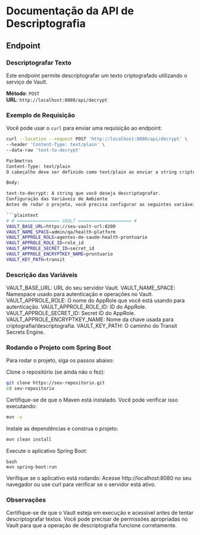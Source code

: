 # Documentação da API de Descriptografia

## Endpoint

### Descriptografar Texto

Este endpoint permite descriptografar um texto criptografado utilizando o serviço de Vault.

**Método**: `POST`  
**URL**: `http://localhost:8080/api/decrypt`

### Exemplo de Requisição

Você pode usar o `curl` para enviar uma requisição ao endpoint:

```bash
curl --location --request POST 'http://localhost:8080/api/decrypt' \
--header 'Content-Type: text/plain' \
--data-raw 'text-to-decrypt'

Parâmetros
Content-Type: text/plain
O cabeçalho deve ser definido como text/plain ao enviar a string criptografada.

Body:

text-to-decrypt: A string que você deseja descriptografar.
Configuração das Variáveis de Ambiente
Antes de rodar o projeto, você precisa configurar as seguintes variáveis de ambiente para o Vault:

```plaintext
# # ================ VAULT ==================== #
VAULT_BASE_URL=https://seu-vault-url:8200
VAULT_NAME_SPACE=admin/qa/health-platform
VAULT_APPROLE_ROLE=agentes-de-saude-health-prontuario
VAULT_APPROLE_ROLE_ID=role_id
VAULT_APPROLE_SECRET_ID=secret_id
VAULT_APPROLE_ENCRYPTKEY_NAME=prontuario
VAULT_KEY_PATH=transit
```

### Descrição das Variáveis
VAULT_BASE_URL: URL do seu servidor Vault.
VAULT_NAME_SPACE: Namespace usado para autenticação e operações no Vault.
VAULT_APPROLE_ROLE: O nome do AppRole que você está usando para autenticação.
VAULT_APPROLE_ROLE_ID: ID do AppRole.
VAULT_APPROLE_SECRET_ID: Secret ID do AppRole.
VAULT_APPROLE_ENCRYPTKEY_NAME: Nome da chave usada para criptografia/descriptografia.
VAULT_KEY_PATH: O caminho do Transit Secrets Engine.

### Rodando o Projeto com Spring Boot
Para rodar o projeto, siga os passos abaixo:

Clone o repositório (se ainda não o fez):

```bash
git clone https://seu-repositorio.git
cd seu-repositorio
```

Certifique-se de que o Maven está instalado. Você pode verificar isso executando:
```bash
mvn -v
```

Instale as dependências e construa o projeto:
```bash
mvn clean install
```

Execute o aplicativo Spring Boot:

```
bash
mvn spring-boot:run
```

Verifique se o aplicativo está rodando: Acesse http://localhost:8080 no seu navegador ou use curl para verificar se o servidor está ativo.

### Observações
Certifique-se de que o Vault esteja em execução e acessível antes de tentar descriptografar textos.
Você pode precisar de permissões apropriadas no Vault para que a operação de descriptografia funcione corretamente.